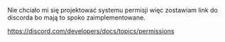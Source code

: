 Nie chciało mi się projektować systemu permisji więc zostawiam link do discorda bo mają to spoko zaimplementowane.

https://discord.com/developers/docs/topics/permissions
